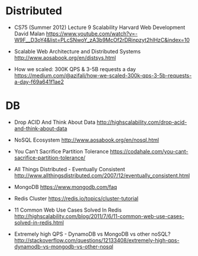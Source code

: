 

# Distributed

* CS75 (Summer 2012) Lecture 9 Scalability Harvard Web Development David Malan
  https://www.youtube.com/watch?v=-W9F__D3oY4&list=PLcSNwoY_zA3b9McOf2rDRinpzyt2hlHzC&index=10

* Scalable Web Architecture and Distributed Systems
  http://www.aosabook.org/en/distsys.html

* How we scaled: 300K QPS & 3-5B requests a day
  https://medium.com/@azifali/how-we-scaled-300k-qps-3-5b-requests-a-day-f69a641f1ae2


# DB

* Drop ACID And Think About Data
  http://highscalability.com/drop-acid-and-think-about-data

* NoSQL Ecosystem
  http://www.aosabook.org/en/nosql.html

* You Can’t Sacrifice Partition Tolerance
  https://codahale.com/you-cant-sacrifice-partition-tolerance/

* All Things Distributed - Eventually Consistent
  http://www.allthingsdistributed.com/2007/12/eventually_consistent.html
 
* MongoDB
  https://www.mongodb.com/faq

* Redis Cluster
  https://redis.io/topics/cluster-tutorial

* 11 Common Web Use Cases Solved In Redis
  http://highscalability.com/blog/2011/7/6/11-common-web-use-cases-solved-in-redis.html

* Extremely high QPS - DynamoDB vs MongoDB vs other noSQL?
  http://stackoverflow.com/questions/12133408/extremely-high-qps-dynamodb-vs-mongodb-vs-other-nosql


